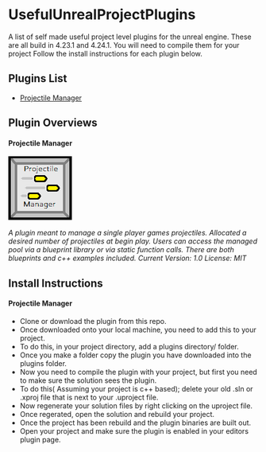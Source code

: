 # UsefulUnrealProjectPlugins
A list of self made useful project level plugins for the unreal engine. These are all build in 
4.23.1 and 4.24.1. You will need to compile them for your project Follow the install instructions for each plugin below.

## Plugins List
* [Projectile Manager](https://github.com/Paradox--/UsefulUnrealProjectPlugins/tree/master/ProjectileManager)

## Plugin Overviews
#### Projectile Manager 
![alt text](https://github.com/Paradox--/UsefulUnrealProjectPlugins/blob/master/ProjectileManager/Resources/Icon128.png "Projectile Manager Logo") 

*A plugin meant to manage a single player games projectiles. Allocated a desired number
of projectiles at begin play. Users can access the managed pool via a blueprint library
or via static function calls. There are both blueprints and c++ examples included. 
Current Version: 1.0 
License: MIT*

## Install Instructions
#### Projectile Manager
* Clone or download the plugin from this repo. 
* Once downloaded onto your local machine, you need to add this to your project. 
* To do this, in your project directory, add a plugins directory/ folder. 
* Once you make a folder copy the plugin you have downloaded into the plugins folder.
* Now you need to compile the plugin with your project, but first you need to make sure the solution sees the plugin.
* To do this( Assuming your project is c++ based); delete your old .sln or .xproj file that is next to your .uproject file. 
* Now regenerate your solution files by right clicking on the uproject file. 
* Once regerated, open the solution and rebuild your project. 
* Once the project has been rebuild and the plugin binaries are built out. 
* Open your project and make sure the plugin is enabled in your editors plugin page.
